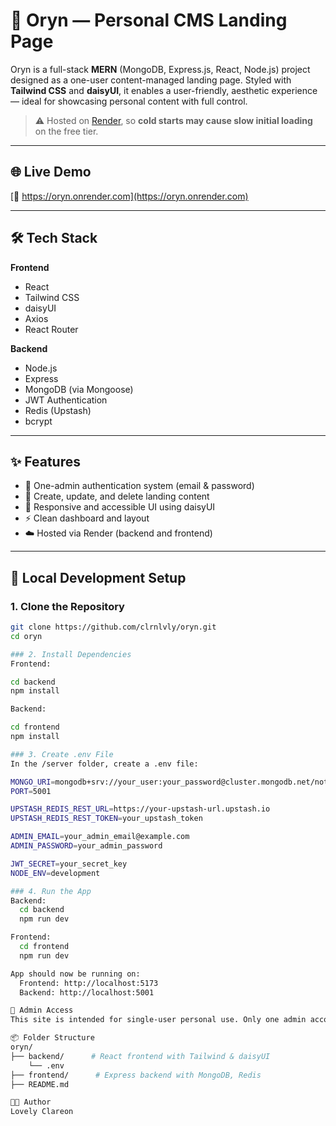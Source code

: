 # 🧿 Oryn — Personal CMS Landing Page

Oryn is a full-stack **MERN** (MongoDB, Express.js, React, Node.js) project designed as a one-user content-managed landing page. Styled with **Tailwind CSS** and **daisyUI**, it enables a user-friendly, aesthetic experience — ideal for showcasing personal content with full control.

> ⚠️ Hosted on [Render](https://render.com/), so **cold starts may cause slow initial loading** on the free tier.

---

## 🌐 Live Demo  
[🔗 https://oryn.onrender.com](https://oryn.onrender.com)

---

## 🛠 Tech Stack

**Frontend**  
- React  
- Tailwind CSS  
- daisyUI  
- Axios  
- React Router

**Backend**  
- Node.js  
- Express  
- MongoDB (via Mongoose)  
- JWT Authentication  
- Redis (Upstash)  
- bcrypt

---

## ✨ Features

- 🔐 One-admin authentication system (email & password)
- 📄 Create, update, and delete landing content
- 🌙 Responsive and accessible UI using daisyUI
- ⚡ Clean dashboard and layout
- ☁️ Hosted via Render (backend and frontend)

---

## 🚀 Local Development Setup

### 1. Clone the Repository

```bash
git clone https://github.com/clrnlvly/oryn.git
cd oryn

### 2. Install Dependencies
Frontend:

cd backend
npm install

Backend:

cd frontend
npm install

### 3. Create .env File
In the /server folder, create a .env file:

MONGO_URI=mongodb+srv://your_user:your_password@cluster.mongodb.net/notes_db?retryWrites=true&w=majority&appName=Cluster0
PORT=5001

UPSTASH_REDIS_REST_URL=https://your-upstash-url.upstash.io
UPSTASH_REDIS_REST_TOKEN=your_upstash_token

ADMIN_EMAIL=your_admin_email@example.com
ADMIN_PASSWORD=your_admin_password

JWT_SECRET=your_secret_key
NODE_ENV=development

### 4. Run the App
Backend:
  cd backend
  npm run dev

Frontend:
  cd frontend
  npm run dev

App should now be running on:
  Frontend: http://localhost:5173
  Backend: http://localhost:5001

🔐 Admin Access
This site is intended for single-user personal use. Only one admin account is supported via the credentials in .env.

📦 Folder Structure
oryn/
├── backend/      # React frontend with Tailwind & daisyUI
    └── .env
├── frontend/      # Express backend with MongoDB, Redis
├── README.md

🧑‍💻 Author
Lovely Clareon

